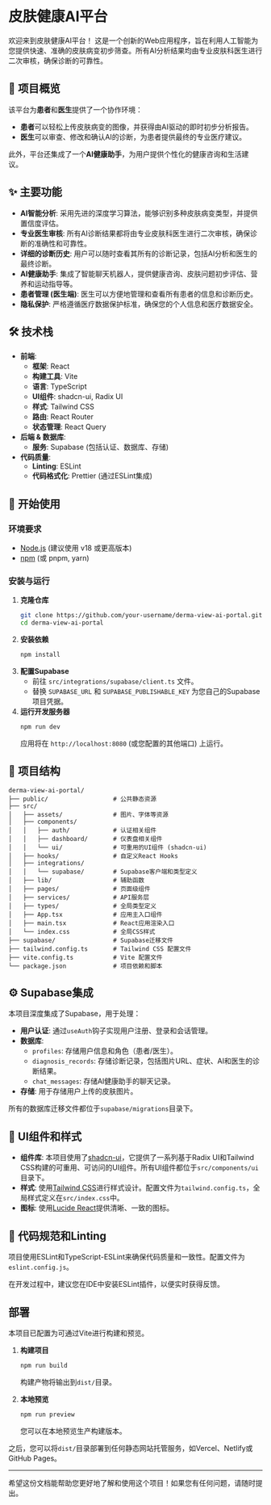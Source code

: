 

# 皮肤健康AI平台

欢迎来到皮肤健康AI平台！ 这是一个创新的Web应用程序，旨在利用人工智能为您提供快速、准确的皮肤病变初步筛查。所有AI分析结果均由专业皮肤科医生进行二次审核，确保诊断的可靠性。

## 🚀 项目概览

该平台为**患者**和**医生**提供了一个协作环境：

  * **患者**可以轻松上传皮肤病变的图像，并获得由AI驱动的即时初步分析报告。
  * **医生**可以审查、修改和确认AI的诊断，为患者提供最终的专业医疗建议。

此外，平台还集成了一个**AI健康助手**，为用户提供个性化的健康咨询和生活建议。

## ✨ 主要功能

  * **AI智能分析**: 采用先进的深度学习算法，能够识别多种皮肤病变类型，并提供置信度评估。
  * **专业医生审核**: 所有AI诊断结果都将由专业皮肤科医生进行二次审核，确保诊断的准确性和可靠性。
  * **详细的诊断历史**: 用户可以随时查看其所有的诊断记录，包括AI分析和医生的最终诊断。
  * **AI健康助手**: 集成了智能聊天机器人，提供健康咨询、皮肤问题初步评估、营养和运动指导等。
  * **患者管理 (医生端)**: 医生可以方便地管理和查看所有患者的信息和诊断历史。
  * **隐私保护**: 严格遵循医疗数据保护标准，确保您的个人信息和医疗数据安全。

## 🛠️ 技术栈

  * **前端**:
      * **框架**: React
      * **构建工具**: Vite
      * **语言**: TypeScript
      * **UI组件**: shadcn-ui, Radix UI
      * **样式**: Tailwind CSS
      * **路由**: React Router
      * **状态管理**: React Query
  * **后端 & 数据库**:
      * **服务**: Supabase (包括认证、数据库、存储)
  * **代码质量**:
      * **Linting**: ESLint
      * **代码格式化**: Prettier (通过ESLint集成)

## 🏁 开始使用

### 环境要求

  * [Node.js](https://nodejs.org/) (建议使用 v18 或更高版本)
  * [npm](https://www.npmjs.com/) (或 pnpm, yarn)

### 安装与运行

1.  **克隆仓库**
    ```bash
    git clone https://github.com/your-username/derma-view-ai-portal.git
    cd derma-view-ai-portal
    ```
2.  **安装依赖**
    ```bash
    npm install
    ```
3.  **配置Supabase**
      * 前往 `src/integrations/supabase/client.ts` 文件。
      * 替换 `SUPABASE_URL` 和 `SUPABASE_PUBLISHABLE_KEY` 为您自己的Supabase项目凭据。
4.  **运行开发服务器**
    ```bash
    npm run dev
    ```
    应用将在 `http://localhost:8080` (或您配置的其他端口) 上运行。

## 📁 项目结构

```
derma-view-ai-portal/
├── public/                  # 公共静态资源
├── src/
│   ├── assets/              # 图片、字体等资源
│   ├── components/
│   │   ├── auth/            # 认证相关组件
│   │   ├── dashboard/       # 仪表盘相关组件
│   │   └── ui/              # 可重用的UI组件 (shadcn-ui)
│   ├── hooks/               # 自定义React Hooks
│   ├── integrations/
│   │   └── supabase/        # Supabase客户端和类型定义
│   ├── lib/                 # 辅助函数
│   ├── pages/               # 页面级组件
│   ├── services/            # API服务层
│   ├── types/               # 全局类型定义
│   ├── App.tsx              # 应用主入口组件
│   ├── main.tsx             # React应用渲染入口
│   └── index.css            # 全局CSS样式
├── supabase/                # Supabase迁移文件
├── tailwind.config.ts       # Tailwind CSS 配置文件
├── vite.config.ts           # Vite 配置文件
└── package.json             # 项目依赖和脚本
```

## ⚙️ Supabase集成

本项目深度集成了Supabase，用于处理：

  * **用户认证**: 通过`useAuth`钩子实现用户注册、登录和会话管理。
  * **数据库**:
      * `profiles`: 存储用户信息和角色（患者/医生）。
      * `diagnosis_records`: 存储诊断记录，包括图片URL、症状、AI和医生的诊断结果。
      * `chat_messages`: 存储AI健康助手的聊天记录。
  * **存储**: 用于存储用户上传的皮肤图片。

所有的数据库迁移文件都位于`supabase/migrations`目录下。

## 🎨 UI组件和样式

  * **组件库**: 本项目使用了[shadcn-ui](https://ui.shadcn.com/)，它提供了一系列基于Radix UI和Tailwind CSS构建的可重用、可访问的UI组件。所有UI组件都位于`src/components/ui`目录下。
  * **样式**: 使用[Tailwind CSS](https://tailwindcss.com/)进行样式设计。配置文件为`tailwind.config.ts`，全局样式定义在`src/index.css`中。
  * **图标**: 使用[Lucide React](https://www.google.com/search?q=https://lucide.dev/guide/react)提供清晰、一致的图标。

## 📜 代码规范和Linting

项目使用ESLint和TypeScript-ESLint来确保代码质量和一致性。配置文件为`eslint.config.js`。

在开发过程中，建议您在IDE中安装ESLint插件，以便实时获得反馈。

## 部署

本项目已配置为可通过Vite进行构建和预览。

1.  **构建项目**

    ```bash
    npm run build
    ```

    构建产物将输出到`dist/`目录。

2.  **本地预览**

    ```bash
    npm run preview
    ```

    您可以在本地预览生产构建版本。

之后，您可以将`dist/`目录部署到任何静态网站托管服务，如Vercel、Netlify或GitHub Pages。

-----

希望这份文档能帮助您更好地了解和使用这个项目！如果您有任何问题，请随时提出。
